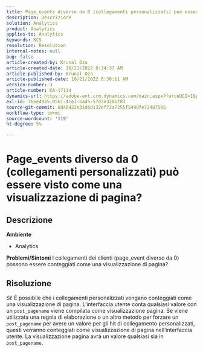 ```yaml
---
title: Page_events diverso da 0 (collegamenti personalizzati) può essere visto come una visualizzazione di pagina?
description: Descrizione
solution: Analytics
product: Analytics
applies-to: Analytics
keywords: KCS
resolution: Resolution
internal-notes: null
bug: false
article-created-by: Krunal Oza
article-created-date: 10/21/2022 8:34:37 AM
article-published-by: Krunal Oza
article-published-date: 10/21/2022 8:38:11 AM
version-number: 3
article-number: KA-17114
dynamics-url: https://adobe-ent.crm.dynamics.com/main.aspx?forceUCI=1&pagetype=entityrecord&etn=knowledgearticle&id=e0d0b62f-1b51-ed11-bba2-0022480867fb
exl-id: 36ee49a5-05b1-4ce3-ba45-57d3e328bf83
source-git-commit: 8d40422e31d6d132ef72a7255f5490fe72487505
workflow-type: tm+mt
source-wordcount: '119'
ht-degree: 5%

---
```


# Page_events diverso da 0 (collegamenti personalizzati) può essere visto come una visualizzazione di pagina?

## Descrizione

<b>Ambiente</b>
- Analytics



<b>Problemi/Sintomi</b>
I collegamenti dei clienti (page_event diverso da 0) possono essere conteggiati come una visualizzazione di pagina?


## Risoluzione


Sì! È possibile che i collegamenti personalizzati vengano conteggiati come una visualizzazione di pagina. L’interfaccia utente conta qualsiasi valore con un `post_pagename` viene compilata come visualizzazione pagina. Se viene utilizzata una regola di elaborazione o un altro metodo per forzare un `post_pagename` per avere un valore per gli hit di collegamento personalizzati, questi verranno conteggiati come visualizzazione di pagina nell’interfaccia utente. La visualizzazione pagina avrà un valore qualsiasi sia in `post_pagename`.
